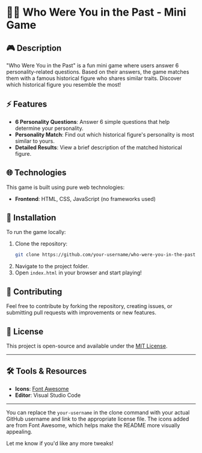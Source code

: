 # 🕵️‍♂️ Who Were You in the Past - Mini Game

## 🎮 Description
"Who Were You in the Past" is a fun mini game where users answer 6 personality-related questions. Based on their answers, the game matches them with a famous historical figure who shares similar traits. Discover which historical figure you resemble the most!

## ⚡ Features
- **6 Personality Questions**: Answer 6 simple questions that help determine your personality.
- **Personality Match**: Find out which historical figure's personality is most similar to yours.
- **Detailed Results**: View a brief description of the matched historical figure.

## 🌐 Technologies
This game is built using pure web technologies:
- **Frontend**: HTML, CSS, JavaScript (no frameworks used)

## 🚀 Installation
To run the game locally:
1. Clone the repository:
   ```bash
   git clone https://github.com/your-username/who-were-you-in-the-past.git
   ```
2. Navigate to the project folder.
3. Open `index.html` in your browser and start playing!

## 👥 Contributing
Feel free to contribute by forking the repository, creating issues, or submitting pull requests with improvements or new features.

## 📜 License
This project is open-source and available under the [MIT License](LICENSE).

---

## 🛠️ Tools & Resources
- **Icons**: [Font Awesome](https://fontawesome.com/)
- **Editor**: Visual Studio Code

---

You can replace the `your-username` in the clone command with your actual GitHub username and link to the appropriate license file. The icons added are from Font Awesome, which helps make the README more visually appealing. 

Let me know if you'd like any more tweaks!
